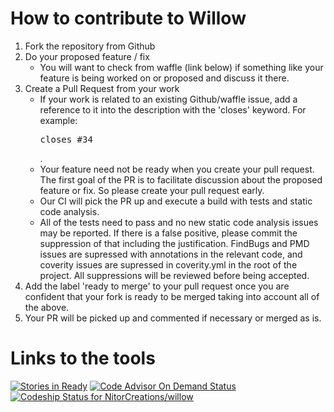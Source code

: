 # How to contribute to Willow #

 1. Fork the repository from Github
 1. Do your proposed feature / fix
    * You will want to check from waffle (link below) if something like your
      feature is being worked on or proposed and discuss it there.
 1. Create a Pull Request from your work
    * If your work is related to an existing Github/waffle issue, add a
      reference to it into the description with the 'closes' keyword. For
      example: <pre>closes #34</pre>.
    * Your feature need not be ready when you create your pull request. The
      first goal of the PR is to facilitate discussion about the proposed
      feature or fix. So please create your pull request early.
    * Our CI will pick the PR up and execute a build with tests and static
      code analysis.
    * All of the tests need to pass and no new static code analysis issues may
      be reported. If there is a false positive, please commit the suppression
      of that including the justification. FindBugs and PMD issues are supressed
      with annotations in the relevant code, and coverity issues are supressed
      in coverity.yml in the root of the project. All suppressions will be
      reviewed before being accepted.
 1. Add the label 'ready to merge' to your pull request once you are confident
    that your fork is ready to be merged taking into account all of the above.
 1. Your PR will be picked up and commented if necessary or merged as is.

# Links to the tools #

[![Stories in Ready](https://badge.waffle.io/NitorCreations/willow.png?label=ready&title=Ready)](https://waffle.io/NitorCreations/willow)
[![Code Advisor On Demand Status](https://badges.ondemand.coverity.com/streams/jdq5h6193p18d9k86859ro7t0c)](https://ondemand.coverity.com/streams/jdq5h6193p18d9k86859ro7t0c/jobs)
[ ![Codeship Status for NitorCreations/willow](https://codeship.com/projects/eafd7080-e03e-0132-ef42-7a41f362b68c/status?branch=master)](https://codeship.com/projects/80769)
